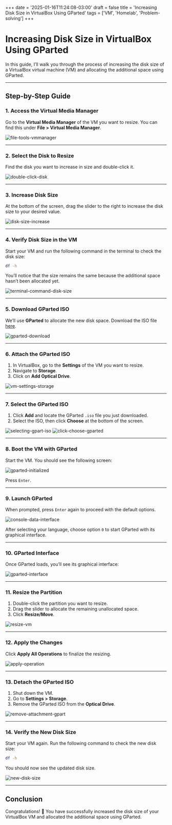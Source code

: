 +++
date = '2025-01-16T11:24:08-03:00'
draft = false
title = 'Increasing Disk Size in VirtualBox Using GParted'
tags = ['VM', 'Homelab', 'Problem-solving']
+++

# Increasing Disk Size in VirtualBox Using GParted

In this guide, I’ll walk you through the process of increasing the disk size of a VirtualBox virtual machine (VM) and allocating the additional space using GParted.

---

## Step-by-Step Guide

### 1. Access the Virtual Media Manager
Go to the **Virtual Media Manager** of the VM you want to resize. You can find this under **File > Virtual Media Manager**.

![file-tools-vmmanager](/images/file-tools-vmmanager.png)

---

### 2. Select the Disk to Resize
Find the disk you want to increase in size and double-click it.

![double-click-disk](/images/double-click-disk.png)

---

### 3. Increase Disk Size
At the bottom of the screen, drag the slider to the right to increase the disk size to your desired value.

![disk-size-increase](/images/disk-size-increase.png)

---

### 4. Verify Disk Size in the VM
Start your VM and run the following command in the terminal to check the disk size: 

```bash
df -h
```

You’ll notice that the size remains the same because the additional space hasn’t been allocated yet.

![terminal-command-disk-size](/images/terminal-command-disk-size.png)

---

### 5. Download GParted ISO
We’ll use **GParted** to allocate the new disk space. Download the ISO file [here](https://gparted.org/download.php).

![gparted-download](/images/gparted-download.png)

---

### 6. Attach the GParted ISO
1. In VirtualBox, go to the **Settings** of the VM you want to resize.
2. Navigate to **Storage**.
3. Click on **Add Optical Drive**.

![vm-settings-storage](/images/vm-settings-storage.png)

---

### 7. Select the GParted ISO
1. Click **Add** and locate the GParted `.iso` file you just downloaded.
2. Select the ISO, then click **Choose** at the bottom of the screen.

![selecting-gpart-iso](/images/selecting-gpart-iso.png)
![click-choose-gparted](/images/click-choose-gparted.png)

---

### 8. Boot the VM with GParted
Start the VM. You should see the following screen:

![gparted-initialized](/images/gparted-initialized.png)

Press `Enter`.

---

### 9. Launch GParted
When prompted, press `Enter` again to proceed with the default options. 

![console-data-interface](/images/console-data-interface.png)

After selecting your language, choose option `0` to start GParted with its graphical interface.

---

### 10. GParted Interface
Once GParted loads, you’ll see its graphical interface:

![gparted-interface](/images/gparted-interface.png)

---

### 11. Resize the Partition
1. Double-click the partition you want to resize.
2. Drag the slider to allocate the remaining unallocated space.
3. Click **Resize/Move**.

![resize-vm](/images/resize-vm.png)

---

### 12. Apply the Changes
Click **Apply All Operations** to finalize the resizing.

![apply-operation](/images/apply-operation.png)

---

### 13. Detach the GParted ISO
1. Shut down the VM.
2. Go to **Settings > Storage**.
3. Remove the GParted ISO from the **Optical Drive**.

![remove-attachment-gpart](/images/remove-attachment-gpart.png)

---

### 14. Verify the New Disk Size
Start your VM again. Run the following command to check the new disk size:

```bash
df -h
```

You should now see the updated disk size.

![new-disk-size](/images/new-disk-size.png)

---

## Conclusion

Congratulations! 🎉 You have successfully increased the disk size of your VirtualBox VM and allocated the additional space using GParted.